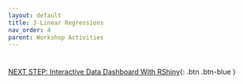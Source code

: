 ```yaml
---
layout: default
title: 3-Linear Regressions
nav_order: 4
parent: Workshop Activities
---
```


#

[NEXT STEP: Interactive Data Dashboard With RShiny](act-4.html){: .btn .btn-blue }
